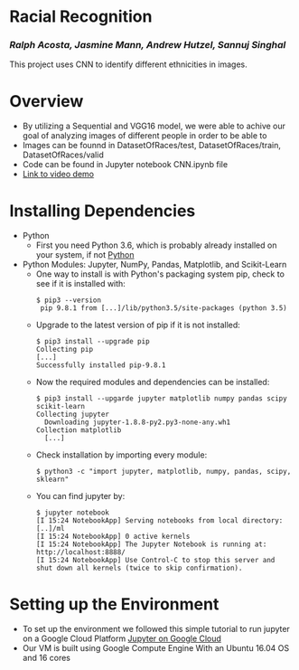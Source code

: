 # Racial Recognition
### ***Ralph Acosta,  Jasmine Mann,  Andrew Hutzel,  Sannuj Singhal*** 
This project uses CNN to identify different ethnicities in images.
# Overview
-  By utilizing a Sequential and VGG16 model, we were able to achive our goal of analyzing images of different people in order to be able to 
-  Images can be founnd in  DatasetOfRaces/test, DatasetOfRaces/train, DatasetOfRaces/valid
- Code can be found in Jupyter notebook CNN.ipynb file
- [Link to video demo](https://www.youtube.com/watch?v=tNJC2zIWCiQ&feature=youtu.be)

# Installing Dependencies
- Python
  - First you need Python 3.6, which is probably already installed on your system, if not [Python](https://www.python.org/)
- Python Modules: Jupyter, NumPy, Pandas, Matplotlib, and Scikit-Learn
  - One way to install is with Python's packaging system pip, check to see if it is installed with:
     ```
     $ pip3 --version
      pip 9.8.1 from [...]/lib/python3.5/site-packages (python 3.5)
      ```
  - Upgrade to the latest version of pip if it is not installed:
    ```
    $ pip3 install --upgrade pip
    Collecting pip
    [...]
    Successfully installed pip-9.8.1
    ```
  - Now the required modules and dependencies can be installed:
    ```
    $ pip3 install --upgarde jupyter matplotlib numpy pandas scipy scikit-learn
    Collecting jupyter
      Downloading jupyter-1.8.8-py2.py3-none-any.wh1
    Collection matplotlib
      [...]
    ```
  - Check installation by importing every module:
    ```
    $ python3 -c "import jupyter, matplotlib, numpy, pandas, scipy, sklearn"
    ```
  - You can find jupyter by:
    ```
    $ jupyter notebook
    [I 15:24 NotebookApp] Serving notebooks from local directory: [..]/ml
    [I 15:24 NotebookApp] 0 active kernels
    [I 15:24 NotebookApp] The Jupyter Notebook is running at: http://localhost:8888/
    [I 15:24 NotebookApp] Use Control-C to stop this server and shut down all kernels (twice to skip confirmation).
# Setting up the Environment
  - To set up the environment we followed this simple tutorial to run jupyter on a Google Cloud Platform [Jupyter on Google Cloud](https://towardsdatascience.com/running-jupyter-notebook-in-google-cloud-platform-in-15-min-61e16da34d52)
  - Our VM is built using Google Compute Engine
With an Ubuntu 16.04 OS and 16 cores
